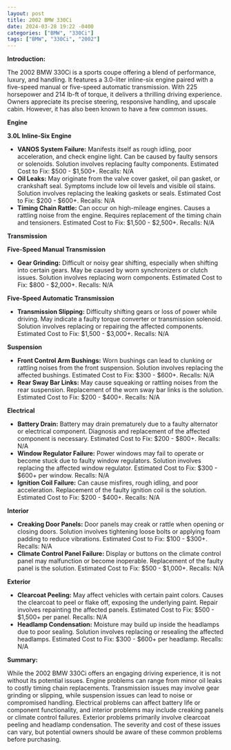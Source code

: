 ```yaml
---
layout: post
title: 2002 BMW 330Ci
date: 2024-03-28 19:22 -0400
categories: ["BMW", "330Ci"]
tags: ["BMW", "330Ci", "2002"]
---
```

**Introduction:**

The 2002 BMW 330Ci is a sports coupe offering a blend of performance, luxury, and handling. It features a 3.0-liter inline-six engine paired with a five-speed manual or five-speed automatic transmission. With 225 horsepower and 214 lb-ft of torque, it delivers a thrilling driving experience. Owners appreciate its precise steering, responsive handling, and upscale cabin. However, it has also been known to have a few common issues.

**Engine**

**3.0L Inline-Six Engine**

* **VANOS System Failure:** Manifests itself as rough idling, poor acceleration, and check engine light. Can be caused by faulty sensors or solenoids. Solution involves replacing faulty components. Estimated Cost to Fix: $500 - $1,500+. Recalls: N/A
* **Oil Leaks:** May originate from the valve cover gasket, oil pan gasket, or crankshaft seal. Symptoms include low oil levels and visible oil stains. Solution involves replacing the leaking gaskets or seals. Estimated Cost to Fix: $200 - $600+. Recalls: N/A
* **Timing Chain Rattle:** Can occur on high-mileage engines. Causes a rattling noise from the engine. Requires replacement of the timing chain and tensioners. Estimated Cost to Fix: $1,500 - $2,500+. Recalls: N/A

**Transmission**

**Five-Speed Manual Transmission**

* **Gear Grinding:** Difficult or noisy gear shifting, especially when shifting into certain gears. May be caused by worn synchronizers or clutch issues. Solution involves replacing worn components. Estimated Cost to Fix: $800 - $2,000+. Recalls: N/A

**Five-Speed Automatic Transmission**

* **Transmission Slipping:** Difficulty shifting gears or loss of power while driving. May indicate a faulty torque converter or transmission solenoid. Solution involves replacing or repairing the affected components. Estimated Cost to Fix: $1,500 - $3,000+. Recalls: N/A

**Suspension**

* **Front Control Arm Bushings:** Worn bushings can lead to clunking or rattling noises from the front suspension. Solution involves replacing the affected bushings. Estimated Cost to Fix: $300 - $600+. Recalls: N/A
* **Rear Sway Bar Links:** May cause squeaking or rattling noises from the rear suspension. Replacement of the worn sway bar links is the solution. Estimated Cost to Fix: $200 - $400+. Recalls: N/A

**Electrical**

* **Battery Drain:** Battery may drain prematurely due to a faulty alternator or electrical component. Diagnosis and replacement of the affected component is necessary. Estimated Cost to Fix: $200 - $800+. Recalls: N/A
* **Window Regulator Failure:** Power windows may fail to operate or become stuck due to faulty window regulators. Solution involves replacing the affected window regulator. Estimated Cost to Fix: $300 - $600+ per window. Recalls: N/A
* **Ignition Coil Failure:** Can cause misfires, rough idling, and poor acceleration. Replacement of the faulty ignition coil is the solution. Estimated Cost to Fix: $200 - $400+. Recalls: N/A

**Interior**

* **Creaking Door Panels:** Door panels may creak or rattle when opening or closing doors. Solution involves tightening loose bolts or applying foam padding to reduce vibrations. Estimated Cost to Fix: $100 - $300+. Recalls: N/A
* **Climate Control Panel Failure:** Display or buttons on the climate control panel may malfunction or become inoperable. Replacement of the faulty panel is the solution. Estimated Cost to Fix: $500 - $1,000+. Recalls: N/A

**Exterior**

* **Clearcoat Peeling:** May affect vehicles with certain paint colors. Causes the clearcoat to peel or flake off, exposing the underlying paint. Repair involves repainting the affected panels. Estimated Cost to Fix: $500 - $1,500+ per panel. Recalls: N/A
* **Headlamp Condensation:** Moisture may build up inside the headlamps due to poor sealing. Solution involves replacing or resealing the affected headlamps. Estimated Cost to Fix: $300 - $600+ per headlamp. Recalls: N/A

**Summary:**

While the 2002 BMW 330Ci offers an engaging driving experience, it is not without its potential issues. Engine problems can range from minor oil leaks to costly timing chain replacements. Transmission issues may involve gear grinding or slipping, while suspension issues can lead to noise or compromised handling. Electrical problems can affect battery life or component functionality, and interior problems may include creaking panels or climate control failures. Exterior problems primarily involve clearcoat peeling and headlamp condensation. The severity and cost of these issues can vary, but potential owners should be aware of these common problems before purchasing.
